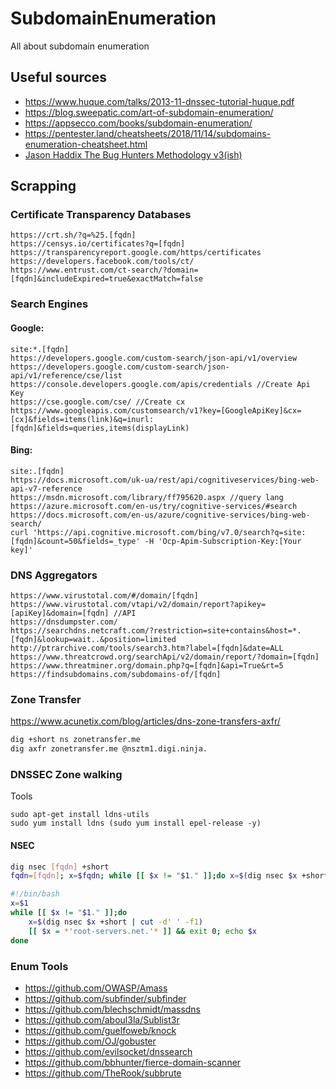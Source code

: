 # SubdomainEnumeration
All about subdomain enumeration

## Useful sources
* https://www.huque.com/talks/2013-11-dnssec-tutorial-huque.pdf
* https://blog.sweepatic.com/art-of-subdomain-enumeration/
* https://appsecco.com/books/subdomain-enumeration/
* https://pentester.land/cheatsheets/2018/11/14/subdomains-enumeration-cheatsheet.html
* [Jason Haddix The Bug Hunters Methodology v3(ish)](https://docs.google.com/presentation/d/1R-3eqlt31sL7_rj2f1_vGEqqb7hcx4vxX_L7E23lJVo/edit?usp=sharing)

## Scrapping

### Certificate Transparency Databases
```
https://crt.sh/?q=%25.[fqdn]
https://censys.io/certificates?q=[fqdn]
https://transparencyreport.google.com/https/certificates
https://developers.facebook.com/tools/ct/
https://www.entrust.com/ct-search/?domain=[fqdn]&includeExpired=true&exactMatch=false
```
### Search Engines

#### Google:
```
site:*.[fqdn]
https://developers.google.com/custom-search/json-api/v1/overview
https://developers.google.com/custom-search/json-api/v1/reference/cse/list
https://console.developers.google.com/apis/credentials //Create Api Key
https://cse.google.com/cse/ //Create cx
https://www.googleapis.com/customsearch/v1?key=[GoogleApiKey]&cx=[cx]&fields=items(link)&q=inurl:[fqdn]&fields=queries,items(displayLink)
```

#### Bing:
```
site:.[fqdn]
https://docs.microsoft.com/uk-ua/rest/api/cognitiveservices/bing-web-api-v7-reference
https://msdn.microsoft.com/library/ff795620.aspx //query lang
https://azure.microsoft.com/en-us/try/cognitive-services/#search
https://docs.microsoft.com/en-us/azure/cognitive-services/bing-web-search/
curl 'https://api.cognitive.microsoft.com/bing/v7.0/search?q=site:[fqdn]&count=50&fields=_type' -H 'Ocp-Apim-Subscription-Key:[Your key]'
```

### DNS Aggregators
```
https://www.virustotal.com/#/domain/[fqdn]
https://www.virustotal.com/vtapi/v2/domain/report?apikey=[apiKey]&domain=[fqdn] //API
https://dnsdumpster.com/
https://searchdns.netcraft.com/?restriction=site+contains&host=*.[fqdn]&lookup=wait..&position=limited
http://ptrarchive.com/tools/search3.htm?label=[fqdn]&date=ALL
https://www.threatcrowd.org/searchApi/v2/domain/report/?domain=[fqdn]
https://www.threatminer.org/domain.php?q=[fqdn]&api=True&rt=5
https://findsubdomains.com/subdomains-of/[fqdn]
```

### Zone Transfer
https://www.acunetix.com/blog/articles/dns-zone-transfers-axfr/
```bash
dig +short ns zonetransfer.me
dig axfr zonetransfer.me @nsztm1.digi.ninja.
```

### DNSSEC Zone walking
Tools
```
sudo apt-get install ldns-utils
sudo yum install ldns (sudo yum install epel-release -y)
```
#### NSEC
```bash
dig nsec [fqdn] +short
fqdn=[fqdn]; x=$fqdn; while [[ $x != "$1." ]];do x=$(dig nsec $x +short | cut -d' ' -f1); [[ $x = *'root-servers.net.'* ]] && break; echo $x; done

#!/bin/bash
x=$1
while [[ $x != "$1." ]];do
    x=$(dig nsec $x +short | cut -d' ' -f1)
    [[ $x = *'root-servers.net.'* ]] && exit 0; echo $x
done
```
### Enum Tools
* https://github.com/OWASP/Amass
* https://github.com/subfinder/subfinder
* https://github.com/blechschmidt/massdns
* https://github.com/aboul3la/Sublist3r
* https://github.com/guelfoweb/knock
* https://github.com/OJ/gobuster
* https://github.com/evilsocket/dnssearch
* https://github.com/bbhunter/fierce-domain-scanner
* https://github.com/TheRook/subbrute
